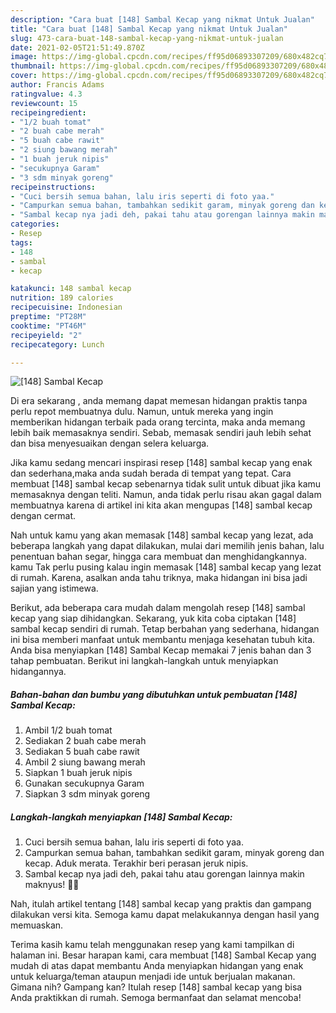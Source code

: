 ```yaml
---
description: "Cara buat [148] Sambal Kecap yang nikmat Untuk Jualan"
title: "Cara buat [148] Sambal Kecap yang nikmat Untuk Jualan"
slug: 473-cara-buat-148-sambal-kecap-yang-nikmat-untuk-jualan
date: 2021-02-05T21:51:49.870Z
image: https://img-global.cpcdn.com/recipes/ff95d06893307209/680x482cq70/148-sambal-kecap-foto-resep-utama.jpg
thumbnail: https://img-global.cpcdn.com/recipes/ff95d06893307209/680x482cq70/148-sambal-kecap-foto-resep-utama.jpg
cover: https://img-global.cpcdn.com/recipes/ff95d06893307209/680x482cq70/148-sambal-kecap-foto-resep-utama.jpg
author: Francis Adams
ratingvalue: 4.3
reviewcount: 15
recipeingredient:
- "1/2 buah tomat"
- "2 buah cabe merah"
- "5 buah cabe rawit"
- "2 siung bawang merah"
- "1 buah jeruk nipis"
- "secukupnya Garam"
- "3 sdm minyak goreng"
recipeinstructions:
- "Cuci bersih semua bahan, lalu iris seperti di foto yaa."
- "Campurkan semua bahan, tambahkan sedikit garam, minyak goreng dan kecap. Aduk merata. Terakhir beri perasan jeruk nipis."
- "Sambal kecap nya jadi deh, pakai tahu atau gorengan lainnya makin maknyus! 👍🏻"
categories:
- Resep
tags:
- 148
- sambal
- kecap

katakunci: 148 sambal kecap 
nutrition: 189 calories
recipecuisine: Indonesian
preptime: "PT28M"
cooktime: "PT46M"
recipeyield: "2"
recipecategory: Lunch

---
```



![[148] Sambal Kecap](https://img-global.cpcdn.com/recipes/ff95d06893307209/680x482cq70/148-sambal-kecap-foto-resep-utama.jpg)

Di era  sekarang , anda memang dapat memesan hidangan praktis tanpa perlu repot membuatnya dulu. Namun, untuk mereka yang ingin memberikan hidangan terbaik pada orang tercinta, maka anda memang lebih baik memasaknya sendiri. Sebab, memasak sendiri jauh lebih sehat dan bisa menyesuaikan dengan selera keluarga.

Jika kamu sedang mencari inspirasi resep [148] sambal kecap yang enak dan sederhana,maka anda sudah berada di tempat yang tepat. Cara membuat [148] sambal kecap  sebenarnya tidak sulit untuk dibuat jika kamu memasaknya dengan teliti. Namun, anda tidak perlu risau akan gagal dalam membuatnya 
karena di artikel ini kita akan mengupas [148] sambal kecap dengan cermat.  



Nah untuk kamu yang akan memasak [148] sambal kecap yang lezat, ada beberapa langkah yang dapat dilakukan, mulai dari memilih jenis bahan, lalu penentuan bahan segar, hingga cara membuat dan menghidangkannya. kamu Tak perlu pusing kalau ingin memasak [148] sambal kecap yang lezat di rumah. Karena, asalkan anda  tahu triknya, maka hidangan ini bisa jadi sajian yang istimewa.

Berikut, ada beberapa cara mudah dalam mengolah resep [148] sambal kecap yang siap dihidangkan. Sekarang, yuk kita coba ciptakan [148] sambal kecap sendiri di rumah. Tetap berbahan yang sederhana, hidangan ini bisa memberi manfaat untuk membantu menjaga kesehatan tubuh kita. Anda bisa menyiapkan [148] Sambal Kecap memakai 7 jenis bahan dan 3 tahap pembuatan. Berikut ini langkah-langkah untuk menyiapkan hidangannya.

<!--inarticleads1-->

##### Bahan-bahan dan bumbu yang dibutuhkan untuk pembuatan [148] Sambal Kecap:

1. Ambil 1/2 buah tomat
1. Sediakan 2 buah cabe merah
1. Sediakan 5 buah cabe rawit
1. Ambil 2 siung bawang merah
1. Siapkan 1 buah jeruk nipis
1. Gunakan secukupnya Garam
1. Siapkan 3 sdm minyak goreng




<!--inarticleads2-->

##### Langkah-langkah menyiapkan [148] Sambal Kecap:

1. Cuci bersih semua bahan, lalu iris seperti di foto yaa.
1. Campurkan semua bahan, tambahkan sedikit garam, minyak goreng dan kecap. Aduk merata. Terakhir beri perasan jeruk nipis.
1. Sambal kecap nya jadi deh, pakai tahu atau gorengan lainnya makin maknyus! 👍🏻




Nah, itulah artikel tentang  [148] sambal kecap  yang praktis dan gampang dilakukan versi kita. Semoga kamu dapat melakukannya dengan hasil yang memuaskan. 

Terima kasih kamu telah menggunakan resep yang kami tampilkan di halaman ini. Besar harapan kami, cara membuat  [148] Sambal Kecap yang mudah di atas dapat membantu Anda menyiapkan hidangan yang enak untuk keluarga/teman ataupun menjadi ide untuk berjualan makanan. Gimana nih? Gampang kan? Itulah resep [148] sambal kecap yang bisa Anda praktikkan di rumah. Semoga bermanfaat dan selamat mencoba!

